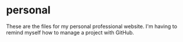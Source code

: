 # personal
These are the files for my personal professional website.
I'm having to remind myself how to manage a project with GitHub.
